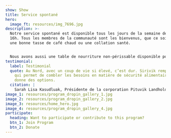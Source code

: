 ```yaml
---
show: Show
title: Service spontané
hero:
  image_ft: resources/img_7696.jpg
description: >-
  Notre service spontané est disponible tous les jours de la semaine de 9h à
  16h. Tous les membres de la communauté sont les bienvenus, que ce soit pour
  une bonne tasse de café chaud ou une collation santé.


  Nous avons aussi une table de nourriture non-périssable disponible pour toute la communauté. Nous gardons en réserve des repas préparés congelés, des ingrédients de base et de la nourriture traditionnelle à partager avec les membres de la communauté qui ont un besoin urgent d’aide alimentaire.
testimonial:
  label: Testimonial
  quote: Au Nord, avec un coup de vie si élevé, c’est dur. Sirivik remplit le vide
    qui permet de combler les besoins en matière de sécurité alimentaire. Cela
    donne des options.
  citation: |
    Sarah Lisa Kasudluak, Présidente de la corporation Pituvik Landholding
image_1: resources/program_dropin_gallery_1.jpg
image_2: resources/program_dropin_gallery_2.jpg
image_3: resources/home_hero.jpg
image_4: resources/program_dropin_gallery_4.jpg
participate:
  heading: Want to participate or contribute to this program?
  btn_1: Join Program
  btn_2: Donate
---
```

